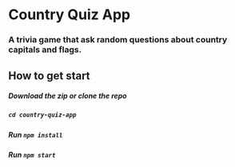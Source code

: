 # Country Quiz App

### A trivia game that ask random questions about country capitals and flags.

## How to get start

##### Download the zip or clone the repo

##### `cd country-quiz-app`

##### Run `npm install`

##### Run `npm start`
